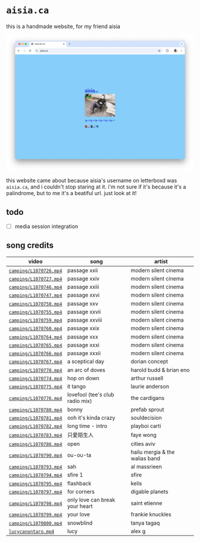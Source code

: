 # `aisia.ca`

this is a handmade website, for my friend aisia

<p align="center"><img src="png/screenshot.png" alt="screenshot of the website"></p>

this website came about because aisia's username on letterboxd was `aisia.ca`, and i couldn't stop staring at it.
i'm not sure if it's because it's a palindrome, but to me it's a beatiful url. just look at it!

## todo

- [ ] media session integration

## song credits

| video                                              | song                            | artist                         |
| -------------------------------------------------- | ------------------------------- | ------------------------------ |
| [`camping/L1070726.mp4`](mp4/camping/L1070726.mp4) | passage xxii                    | modern silent cinema           |
| [`camping/L1070727.mp4`](mp4/camping/L1070727.mp4) | passage xxiv                    | modern silent cinema           |
| [`camping/L1070746.mp4`](mp4/camping/L1070746.mp4) | passage xxiii                   | modern silent cinema           |
| [`camping/L1070747.mp4`](mp4/camping/L1070747.mp4) | passage xxvi                    | modern silent cinema           |
| [`camping/L1070750.mp4`](mp4/camping/L1070750.mp4) | passage xxv                     | modern silent cinema           |
| [`camping/L1070755.mp4`](mp4/camping/L1070755.mp4) | passage xxvii                   | modern silent cinema           |
| [`camping/L1070759.mp4`](mp4/camping/L1070759.mp4) | passage xxviii                  | modern silent cinema           |
| [`camping/L1070760.mp4`](mp4/camping/L1070760.mp4) | passage xxix                    | modern silent cinema           |
| [`camping/L1070764.mp4`](mp4/camping/L1070764.mp4) | passage xxx                     | modern silent cinema           |
| [`camping/L1070765.mp4`](mp4/camping/L1070765.mp4) | passage xxxi                    | modern silent cinema           |
| [`camping/L1070766.mp4`](mp4/camping/L1070766.mp4) | passage xxxii                   | modern silent cinema           |
| [`camping/L1070767.mp4`](mp4/camping/L1070767.mp4) | a sceptical day                 | dorian concept                 |
| [`camping/L1070770.mp4`](mp4/camping/L1070770.mp4) | an arc of doves                 | harold budd & brian eno        |
| [`camping/L1070774.mp4`](mp4/camping/L1070774.mp4) | hop on down                     | arthur russell                 |
| [`camping/L1070775.mp4`](mp4/camping/L1070775.mp4) | it tango                        | laurie anderson                |
| [`camping/L1070776.mp4`](mp4/camping/L1070776.mp4) | lovefool (tee's club radio mix) | the cardigans                  |
| [`camping/L1070780.mp4`](mp4/camping/L1070780.mp4) | bonny                           | prefab sprout                  |
| [`camping/L1070781.mp4`](mp4/camping/L1070781.mp4) | ooh it's kinda crazy            | souldecision                   |
| [`camping/L1070782.mp4`](mp4/camping/L1070782.mp4) | long time - intro               | playboi carti                  |
| [`camping/L1070783.mp4`](mp4/camping/L1070783.mp4) | 只愛陌生人                      | faye wong                      |
| [`camping/L1070786.mp4`](mp4/camping/L1070786.mp4) | open                            | cities aviv                    |
| [`camping/L1070790.mp4`](mp4/camping/L1070790.mp4) | ou-ou-ta                        | hailu mergia & the walias band |
| [`camping/L1070793.mp4`](mp4/camping/L1070793.mp4) | sah                             | al massrieen                   |
| [`camping/L1070794.mp4`](mp4/camping/L1070794.mp4) | sfire 1                         | sfire                          |
| [`camping/L1070795.mp4`](mp4/camping/L1070795.mp4) | flashback                       | kelis                          |
| [`camping/L1070797.mp4`](mp4/camping/L1070797.mp4) | for corners                     | digable planets                |
| [`camping/L1070798.mp4`](mp4/camping/L1070798.mp4) | only love can break your heart  | saint etienne                  |
| [`camping/L1070799.mp4`](mp4/camping/L1070799.mp4) | your love                       | frankie knuckles               |
| [`camping/L1070800.mp4`](mp4/camping/L1070800.mp4) | snowblind                       | tanya tagaq                    |
| [`lucycanontaro.mp4`](mp4/lucycanontaro.mp4)       | lucy                            | alex g                         |
